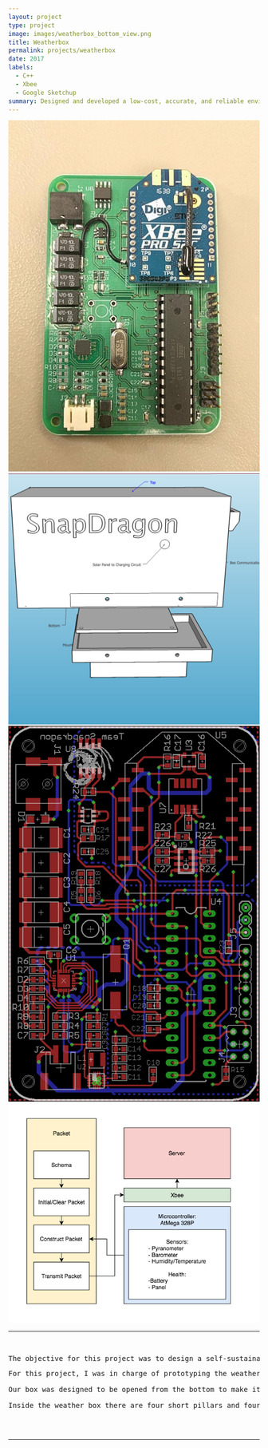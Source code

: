 ```yaml
---
layout: project
type: project
image: images/weatherbox_bottom_view.png
title: Weatherbox
permalink: projects/weatherbox
date: 2017
labels:
  - C++
  - Xbee
  - Google Sketchup
summary: Designed and developed a low-cost, accurate, and reliable environmental sensor module.
---
```

<div class="ui small rounded images">
  <img class="ui image" src="../images/scel_xbee.jpg">
  <img class="ui image" src="../images/weatherbox_width_view.png">
  <img class="ui image" src="../images/team_snapdragon_board.png">
   <img class="ui image" src="../images/software_diagram.png">
</div>

<hr>

<pre>


The objective for this project was to design a self-sustainable sensor node, otherwise known as a weatherbox, which collects weather and solar irradiance data which then gets sent over to a database for analysis and storage. This system would utilize two different methods of supplying power to the ATMEGA microcontroller, XBee wireless transceiver, and various on-board sensors. During the daytime, a solar panel is used to supply power for the weatherbox and to charge the system’s battery pack. When the sun sets and there isn’t enough power being supplied from the solar panel, the system will switch power sources to the battery which is able to keep the system powered until the solar panel becomes the primary power source during periods of daylight. This constant switching of power supplies enables our system to be truly self-sustainable. The sensor node has a plethora of sensors to collect barometric, humidity, solar irradiance, and temperature data and is programmed to poll the sensors at a user-specified period. The data is then consolidated into the appropriate packet format and is sent over to the lab database via an XBee wireless transceiver.
<pre>
For this project, I was in charge of prototyping the weather box housing. With our custom PCB design which allowed us to replace the breakout board and Arduino, we were able to design the weather box to be compact with the following dimensions of 7” x 4” x 5”. There are two main components to our weather box which is the mount and housing itself. 

Our box was designed to be opened from the bottom to make it weathertight. The bottom of the weather box can be open or closed by screwing/unscrewing four 4-40 screws that connects the weather box housing to the mount. The mount was designed to be fastened to a clamp which is then placed to the top of Holmes Hall roof.  

Inside the weather box there are four short pillars and four long pillars hanging from the top of the weather box, three large holes, and several small holes. The four short pillars will be used to mount our PCB to the weather box with 4-40 screws. The long pillars will be used to have a foundation for the battery to lie on. There are three large holes to accommodate the power input from the solar panel, the irradiance sensor (SP-215), and the Xbee. A flexible grommet will be used with the holes to help minimize any water from going inside of the weather box. The small holes are used to help with ventilation in the weather box.
</pre>

</pre>

<hr>



